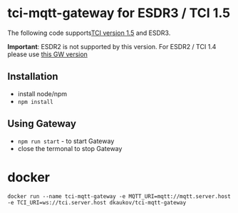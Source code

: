 # tci-mqtt-gateway for ESDR3 / TCI 1.5

The following code supports[TCI version 1.5](https://github.com/maksimus1210/TCI) and ESDR3. 

<b>Important</b>: ESDR2 is not supported by this version. For ESDR2 / TCI 1.4 please use [this GW version](https://github.com/dkaukov/tci-mqtt-gateway)

## Installation
* install node/npm
* `npm install`

## Using Gateway
* `npm run start` - to start Gateway
*  close the termonal to stop Gateway

# docker
`docker run --name tci-mqtt-gateway -e MQTT_URI=mqtt://mqtt.server.host -e TCI_URI=ws://tci.server.host dkaukov/tci-mqtt-gateway`
